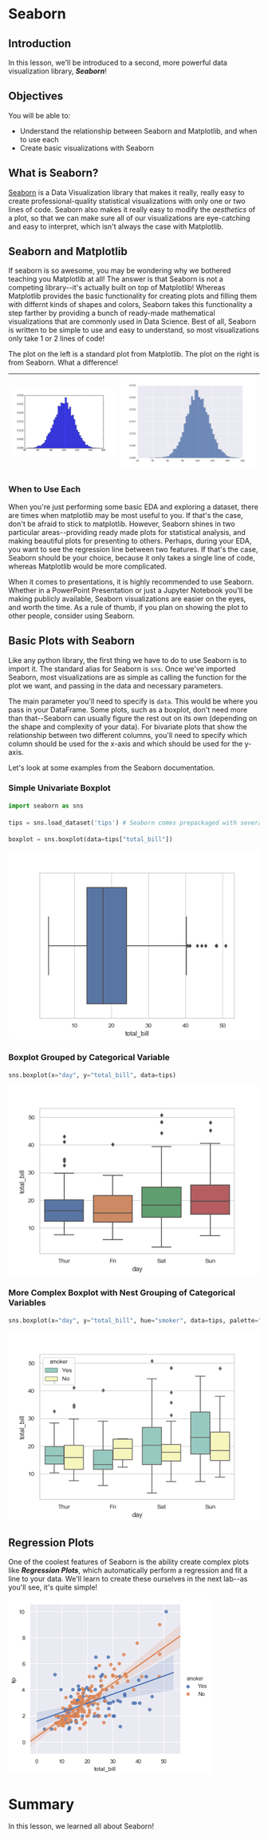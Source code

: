 
# Seaborn

## Introduction

In this lesson, we'll be introduced to a second, more powerful data visualization library, **_Seaborn_**!

## Objectives

You will be able to:

* Understand the relationship between Seaborn and Matplotlib, and when to use each
* Create basic visualizations with Seaborn

## What is Seaborn?

[Seaborn](https://seaborn.pydata.org/) is a Data Visualization library that makes it really, really easy to create professional-quality statistical visualizations with only one or two lines of code. Seaborn also makes it really easy to modify the _aesthetics_ of a plot, so that we can make sure all of our visualizations are eye-catching and easy to interpret, which isn't always the case with Matplotlib. 

## Seaborn and Matplotlib

If seaborn is so awesome, you may be wondering why we bothered teaching you Matplotlib at all! The answer is that Seaborn is not a competing library--it's actually built on top of Matplotlib! Whereas Matplotlib provides the basic functionality for creating plots and filling them with differnt kinds of shapes and colors, Seaborn takes this functionality a step farther by providing a bunch of ready-made mathematical visualizations that are commonly used in Data Science. Best of all, Seaborn is written to be simple to use and easy to understand, so most visualizations only take 1 or 2 lines of code! 

The plot on the left is a standard plot from Matplotlib. The plot on the right is from Seaborn. What a difference!

| ![png](images/ugly_plot.png) | ![png](images/pretty_plot.png) |
|---------------------------|-----------------------------|

### When to Use Each

When you're just performing some basic EDA and exploring a dataset, there are times when matplotlib may be most useful to you. If that's the case, don't be afraid to stick to matplotlib. However, Seaborn shines in two particular areas--providing ready made plots for statistical analysis, and making beautiful plots for presenting to others.  Perhaps, during your EDA, you want to see the regression line between two features. If that's the case, Seaborn should be your choice, because it only takes a single line of code, whereas Matplotlib would be more complicated. 

When it comes to presentations, it is highly recommended to use Seaborn. Whether in a PowerPoint Presentation or just a Jupyter Notebook you'll be making publicly available, Seaborn visualizations are easier on the eyes, and worth the time.  As a rule of thumb, if you plan on showing the plot to other people, consider using Seaborn. 

##  Basic Plots with Seaborn

Like any python library, the first thing we have to do to use Seaborn is to import it. The standard alias for Seaborn is `sns`. Once we've imported Seaborn, most visualizations are as simple as calling the function for the plot we want, and passing in the data and necessary parameters. 

The main parameter you'll need to specify is `data`. This would be where you pass in your DataFrame. Some plots, such as a boxplot, don't need more than that--Seaborn can usually figure the rest out on its own (depending on the shape and complexity of your data). For bivariate plots that show the relationship between two different columns, you'll need to specify which column should be used for the x-axis and which should be used for the y-axis. 

Let's look at some examples from the Seaborn documentation.

### Simple Univariate Boxplot

```python
import seaborn as sns

tips = sns.load_dataset('tips') # Seaborn comes prepackaged with several different datasets that are great for visualizing!

boxplot = sns.boxplot(data=tips["total_bill"])
```

<img src='images/boxplot-1.png'>

### Boxplot Grouped by Categorical Variable

```python
sns.boxplot(x="day", y="total_bill", data=tips)
```

<img src='images/boxplot-2.png'>

### More Complex Boxplot with Nest Grouping of Categorical Variables

```python
sns.boxplot(x="day", y="total_bill", hue="smoker", data=tips, palette="Set3")
```

<img src='images/boxplot-3.png'>

## Regression Plots

One of the coolest features of Seaborn is the ability create complex plots like **_Regression Plots_**, which automatically perform a regression and fit a line to your data. We'll learn to create these ourselves in the next lab--as you'll see, it's quite simple!

<img src='images/regression.png'>

# Summary

In this lesson, we learned all about Seaborn!
